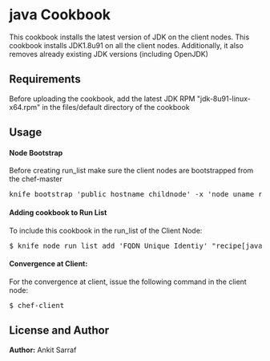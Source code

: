 java Cookbook
=============
This cookbook installs the latest version of JDK on the client nodes. This cookbook installs JDK1.8u91 on all the client nodes.
Additionally, it also removes already existing JDK versions (including OpenJDK)

Requirements
------------
Before uploading the cookbook, add the latest JDK RPM "jdk-8u91-linux-x64.rpm" in the files/default directory of the cookbook

Usage
-----

#### Node Bootstrap
Before creating run_list make sure the client nodes are bootstrapped from the chef-master
<pre>
knife bootstrap 'public_hostname_childnode' -x 'node_uname_root' -P 'password' -N 'FQDN_Unique_Identity'
</pre>

#### Adding cookbook to Run List
To include this cookbook in the run_list of the Client Node:
<pre>
$ knife node run_list add 'FQDN_Unique_Identiy' "recipe[java::default]"
</pre>

#### Convergence at Client:
For the convergence at client, issue the following command in the client node:
<pre>$ chef-client</pre>

License and Author
------------------
<b>Author:</b> Ankit Sarraf
